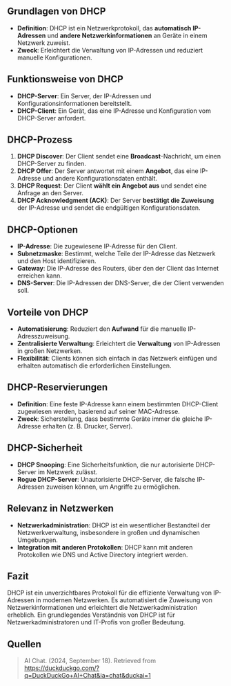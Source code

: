 ## Grundlagen von DHCP
- **Definition**: DHCP ist ein Netzwerkprotokoll, das **automatisch IP-Adressen** und **andere Netzwerkinformationen** an Geräte in einem Netzwerk zuweist.
- **Zweck**: Erleichtert die Verwaltung von IP-Adressen und reduziert manuelle Konfigurationen.

## Funktionsweise von DHCP
- **DHCP-Server**: Ein Server, der IP-Adressen und Konfigurationsinformationen bereitstellt.
- **DHCP-Client**: Ein Gerät, das eine IP-Adresse und Konfiguration vom DHCP-Server anfordert.

## DHCP-Prozess
1. **DHCP Discover**: Der Client sendet eine **Broadcast**-Nachricht, um einen DHCP-Server zu finden.
2. **DHCP Offer**: Der Server antwortet mit einem **Angebot**, das eine IP-Adresse und andere Konfigurationsdaten enthält.
3. **DHCP Request**: Der Client **wählt ein Angebot aus** und sendet eine Anfrage an den Server.
4. **DHCP Acknowledgment (ACK)**: Der Server **bestätigt die Zuweisung** der IP-Adresse und sendet die endgültigen Konfigurationsdaten.

## DHCP-Optionen
- **IP-Adresse**: Die zugewiesene IP-Adresse für den Client.
- **Subnetzmaske**: Bestimmt, welche Teile der IP-Adresse das Netzwerk und den Host identifizieren.
- **Gateway**: Die IP-Adresse des Routers, über den der Client das Internet erreichen kann.
- **DNS-Server**: Die IP-Adressen der DNS-Server, die der Client verwenden soll.

## Vorteile von DHCP
- **Automatisierung**: Reduziert den **Aufwand** für die manuelle IP-Adresszuweisung.
- **Zentralisierte Verwaltung**: Erleichtert die **Verwaltung** von IP-Adressen in großen Netzwerken.
- **Flexibilität**: Clients können sich einfach in das Netzwerk einfügen und erhalten automatisch die erforderlichen Einstellungen.

## DHCP-Reservierungen
- **Definition**: Eine feste IP-Adresse kann einem bestimmten DHCP-Client zugewiesen werden, basierend auf seiner MAC-Adresse.
- **Zweck**: Sicherstellung, dass bestimmte Geräte immer die gleiche IP-Adresse erhalten (z. B. Drucker, Server).

## DHCP-Sicherheit
- **DHCP Snooping**: Eine Sicherheitsfunktion, die nur autorisierte DHCP-Server im Netzwerk zulässt.
- **Rogue DHCP-Server**: Unautorisierte DHCP-Server, die falsche IP-Adressen zuweisen können, um Angriffe zu ermöglichen.

## Relevanz in Netzwerken
- **Netzwerkadministration**: DHCP ist ein wesentlicher Bestandteil der Netzwerkverwaltung, insbesondere in großen und dynamischen Umgebungen.
- **Integration mit anderen Protokollen**: DHCP kann mit anderen Protokollen wie DNS und Active Directory integriert werden.

## Fazit
DHCP ist ein unverzichtbares Protokoll für die effiziente Verwaltung von IP-Adressen in modernen Netzwerken. Es automatisiert die Zuweisung von Netzwerkinformationen und erleichtert die Netzwerkadministration erheblich. Ein grundlegendes Verständnis von DHCP ist für Netzwerkadministratoren und IT-Profis von großer Bedeutung.


## Quellen

> AI Chat. (2024, September 18). Retrieved from https://duckduckgo.com/?q=DuckDuckGo+AI+Chat&ia=chat&duckai=1